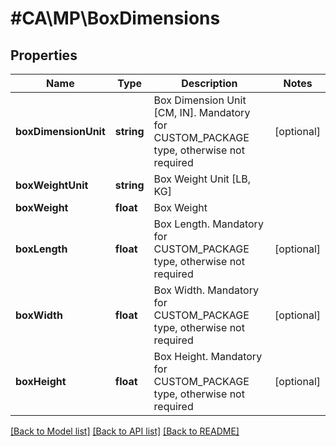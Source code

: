 # #CA\MP\BoxDimensions

## Properties

Name | Type | Description | Notes
------------ | ------------- | ------------- | -------------
**boxDimensionUnit** | **string** | Box Dimension Unit [CM, IN]. Mandatory for CUSTOM_PACKAGE type, otherwise not required | [optional]
**boxWeightUnit** | **string** | Box Weight Unit [LB, KG] |
**boxWeight** | **float** | Box Weight |
**boxLength** | **float** | Box Length. Mandatory for CUSTOM_PACKAGE type, otherwise not required | [optional]
**boxWidth** | **float** | Box Width. Mandatory for CUSTOM_PACKAGE type, otherwise not required | [optional]
**boxHeight** | **float** | Box Height. Mandatory for CUSTOM_PACKAGE type, otherwise not required | [optional]


[[Back to Model list]](../) [[Back to API list]](../../Api/CA/MP) [[Back to README]](../../README.md)
